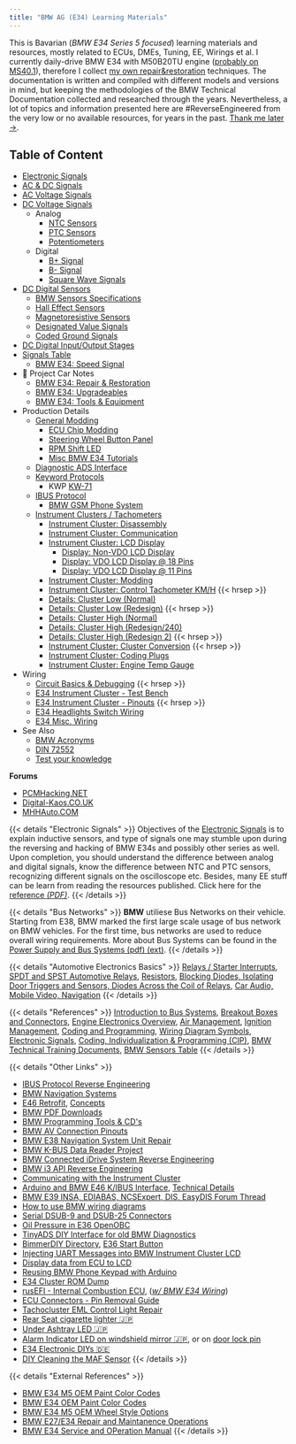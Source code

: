 ```yaml
---
title: "BMW AG (E34) Learning Materials"
---
```


This is Bavarian (*BMW E34 Series 5 focused*) learning materials and resources, mostly related to ECUs, DMEs, Tuning, EE, Wirings et al. I currently daily-drive BMW E34 with M50B20TU engine ([probably on MS40.1](https://web.archive.org/web/20080502043725/http://www.madi-auto.ru/articles/36.html)), therefore I collect [my own repair&restoration](/e34-repair-restoration) techniques. The documentation is written and compiled with different models and versions in mind, but keeping the methodologies of the BMW Technical Documentation collected and researched through the years. Nevertheless, a lot of topics and information presented here are #ReverseEngineered from the very low or no available resources, for years in the past. [Thank me later →](https://linkedin.com/in/duraki/).

## Table of Content

* [Electronic Signals](/electronic-signals)
* [AC & DC Signals](/ac-and-dc-signals)
* [AC Voltage Signals](/ac-voltage-signals)
* [DC Voltage Signals](/dc-voltage-signals)
  - Analog
	* [NTC Sensors](/ntc-sensors)
	* [PTC Sensors](/ptc-sensors)
	* [Potentiometers](/potentiometers)
  - Digital
	* [B+ Signal](/switched-b-high-signals)
	* [B- Signal](/switched-b-low-signals)
	* [Square Wave Signals](/modulated-square-wave-signals)
* [DC Digital Sensors](/dc-digital-sensors)
    * [BMW Sensors Specifications](/dc-digital-sensors)
	* [Hall Effect Sensors](/hall-effect-sensors)
	* [Magnetoresistive Sensors](/magnetoresistive-sensors)
	* [Designated Value Signals](/designated-value-signals)
	* [Coded Ground Signals](/coded-ground-signals)
* [DC Digital Input/Output Stages](/dc-digital-io-stages)
* [Signals Table](/signals-table)
	* [BMW E34: Speed Signal](/e34-misc-wiring#speed-impulsesignal)
* 🚙 Project Car Notes
    * [BMW E34: Repair & Restoration](/e34-repair-restoration)
    * [BMW E34: Upgradeables](/upgrade-wishlist)
    * [BMW E34: Tools & Equipment](/bmw/tools)
* Production Details
    * [General Modding](/bmw/modding/general)
	  - [ECU Chip Modding](/bmw/modding/ecu)
	  - [Steering Wheel Button Panel](/bmw/modding/steeringwheel)
	  - [RPM Shift LED](/bmw/shifter/led)
   	  - [Misc BMW E34 Tutorials](/bmw/misc/tutorials)
	* [Diagnostic ADS Interface](/ads-interface)
    * [Keyword Protocols](/keyword-protocols)
	  - KWP [KW-71](/keyword-protocols#kw71)
    * [IBUS Protocol](/ibus-overview)
	  - [BMW GSM Phone System](/bmw/gsm-phone)
    * [Instrument Clusters / Tachometers](/instrument-clusters)
	  - [Instrument Cluster: Disassembly](/bmw/clusters/disassembly)
	  - [Instrument Cluster: Communication](/bmw/clusters/communication)
	  - [Instrument Cluster: LCD Display](/bmw/e34/ic/displays)
    	  - [Display: Non-VDO LCD Display](/bmw/e34/small-lcd)
    	  - [Display: VDO LCD Display @ 18 Pins](/bmw/e34/vdo-lcd-18pins)
    	  - [Display: VDO LCD Display @ 11 Pins](/bmw/e34/vdo-lcd-11pins)
	  - [Instrument Cluster: Modding](/cluster-modding-inspiration)
	  - [Instrument Cluster: Control Tachometer KM/H](/bmw/clusters/vehicle-speed)
	  {{< hrsep >}}
      - [Details: Cluster Low (Normal)](/bmw/clusters/low-normal)
      - [Details: Cluster Low (Redesign)](/bmw/clusters/low-redesign)
      {{< hrsep >}}
      - [Details: Cluster High (Normal)](/bmw/clusters/high-normal)
      - [Details: Cluster High (Redesign/240)](/bmw/clusters/high-redesign)
      - [Details: Cluster High (Redesign 2)](/bmw/clusters/high-redesign-2)
      {{< hrsep >}}
	  - [Instrument Cluster: Cluster Conversion](/cluster-conversion)
	  {{< hrsep >}}
      - [Instrument Cluster: Coding Plugs](/coding-plugs)
      - [Instrument Cluster: Engine Temp Gauge](/bmw/e34/engine-temp-gauge)
* Wiring
	* [Circuit Basics & Debugging](/circuit-basics)
	{{< hrsep >}}
	* [E34 Instrument Cluster - Test Bench](/e34-cluster-wiring-diagram)
	* [E34 Instrument Cluster - Pinouts](/e34-pinout-diagram)
	{{< hrsep >}}
    * [E34 Headlights Switch Wiring](/headlight-switch-connector-pinouts)
    * [E34 Misc. Wiring](/e34-misc-wiring)
* See Also
	* [BMW Acronyms](/bmw-acronyms)
	* [DIN 72552](/din)
	* [Test your knowledge](/bmw-qa)

**Forums**
* [PCMHacking.NET](https://pcmhacking.net/forums/index.php)
* [Digital-Kaos.CO.UK](https://www.digital-kaos.co.uk/forums/index.php)
* [MHHAuto.COM](https://mhhauto.com)

{{< details "Electronic Signals" >}}
Objectives of the [Electronic Signals](/electronic-signals) is to explain inductive sensors, and type of signals one may stumble upon during the reversing and hacking of BMW E34s and possibly other series as well. Upon completion, you should understand the difference between analog and digital signals, know the difference between NTC and PTC sensors, recognizing different signals on the oscilloscope etc. Besides, many EE stuff can be learn from reading the resources published. Click here for the [reference *(PDF)*](https://ia801005.us.archive.org/11/items/BMWTechnicalTrainingDocuments/ST051%20Body%20Electronics%20I%20%28Archive%201%29/06%20Electronic%20Signals.pdf).
{{< /details >}}

{{< details "Bus Networks" >}}
**BMW** utiliese Bus Networks on their vehicle. Starting from E38, BMW marked the first large scale usage of bus network on BMW vehicles. For the first time, bus networks are used to reduce overall wiring requirements. More about Bus Systems can be found in the [Power Supply and Bus Systems (pdf) (ext)](https://ia801005.us.archive.org/11/items/BMWTechnicalTrainingDocuments/ST052%20Body%20Electronics%20II/02a_Power%20Supply%20and%20Bus%20Systems.pdf).
{{< /details >}}

{{< details "Automotive Electronics Basics" >}}
[Relays / Starter Interrupts](https://www.the12volt.com/relays/starter-interrupt-diagrams.asp), [SPDT and SPST Automotive Relays](https://www.the12volt.com/relays/spdt-and-spst-automotive-relays.asp), [Resistors](https://www.the12volt.com/resistors/resistors.asp), [Blocking Diodes, Isolating Door Triggers and Sensors, Diodes Across the Coil of Relays](https://www.the12volt.com/diodes/diodes.asp), [Car Audio, Mobile Video, Navigation](https://www.the12volt.com/caraudio/caraudio.asp)
{{< /details >}}

{{< details "References" >}}
[Introduction to Bus Systems](https://ia801005.us.archive.org/11/items/BMWTechnicalTrainingDocuments/ST051%20Body%20Electronics%20I%20%28Archive%201%29/10%20Introduction%20to%20Bus%20Systems.pdf), [Breakout Boxes and Connectors](https://ia801005.us.archive.org/11/items/BMWTechnicalTrainingDocuments/ST051%20Body%20Electronics%20I%20%28Archive%201%29/03%20Breakout%20Boxes%20%26%20Connectors.pdf), [Engine Electronics Overview](https://ia801005.us.archive.org/11/items/BMWTechnicalTrainingDocuments/ST055%20Engine%20Electronics/01_Engine%20Electronics%20Overview.pdf), [Air Management](https://ia801005.us.archive.org/11/items/BMWTechnicalTrainingDocuments/ST055%20Engine%20Electronics/03_Air%20Management.pdf), [Ignition Management](https://ia801005.us.archive.org/11/items/BMWTechnicalTrainingDocuments/ST055%20Engine%20Electronics/05_Ignition%20Management.pdf), [Coding and Programming](https://ia801005.us.archive.org/11/items/BMWTechnicalTrainingDocuments/ST052%20Body%20Electronics%20II%20%28Archive%201%29/2%20Coding%20and%20Programming.pdf), [Wiring Diagram Symbols](https://ia801005.us.archive.org/11/items/BMWTechnicalTrainingDocuments/ST051%20Body%20Electronics%20I/02_Wiring%20Diagrams%20and%20Associated%20Documents.pdf), [Electronic Signals](https://ia801005.us.archive.org/11/items/BMWTechnicalTrainingDocuments/ST051%20Body%20Electronics%20I%20%28Archive%201%29/06%20Electronic%20Signals.pdf), [Coding, Individualization & Programming (CIP)](https://ia801005.us.archive.org/11/items/BMWTechnicalTrainingDocuments/ST050%20Technical%20Systems%20%28Archive%201%29/CIP.pdf), [BMW Technical Training Documents](https://ia801005.us.archive.org/11/items/BMWTechnicalTrainingDocuments/), [BMW Sensors Table](https://web.archive.org/web/20130810205612/https://kovsh.com/media/library/312/Sensors%20Europe.pdf)
{{< /details >}}

{{< details "Other Links" >}}
* [IBUS Protocol Reverse Engineering](https://web.archive.org/web/20071022152757/http://www.openbmw.net/bus/)
* [BMW Navigation Systems](https://web.archive.org/web/20050920201133/http://www.openbmw.net/nav/index.html)
* [E46 Retrofit](https://web.archive.org/web/20050912001000/http://www.openbmw.net/nav/sys/index.html), [Concepts](https://web.archive.org/web/20050930205915/http://www.ac-schnitzer.de/englisch/produkte/comm_concept/index.htm)
* [BMW PDF Downloads](https://web.archive.org/web/20050830010505/http://www.openbmw.net/downloads/)
* [BMW Programming Tools & CD's](https://web.archive.org/web/20051224055902/http://www.centrallettershop.com/cd.html)
* [BMW AV Connection Pinouts](https://web.archive.org/web/20051023091951/http://www.750i.de/e/av_conns.htm)
* [BMW E38 Navigation System Unit Repair](https://web.archive.org/web/20050828170028/http://www.750i.de/e/repair.htm)
* [BMW K-BUS Data Reader Project](https://web.archive.org/web/20050206003327/http://neiland.com/Kbusproj.htm)
* [BMW Connected iDrive System Reverse Engineering](https://bimmergestalt.github.io/BMWConnectedAnalysis/)
* [BMW i3 API Reverse Engineering](https://shkspr.mobi/blog/2015/11/reverse-engineering-the-bmw-i3-api/)
* [Communicating with the Instrument Cluster](https://hackaday.io/project/334-integrated-rpi-car-audio/log/1078-communicating-with-the-instrument-cluster)
* [Arduino and BMW E46 K/IBUS Interface](https://curious.ninja/blog/arduino-bmw-i-bus-interface-intro/), [Technical Details](https://curious.ninja/project/bmw-e46/e46-k-bus/arduino-bmw-i-bus-interface-technical-details/)
* [BMW E39 INSA, EDIABAS, NCSExpert, DIS, EasyDIS Forum Thread](https://www.bimmerfest.com/threads/making-sense-of-inpa-ediabas-ncsexpert-ncs-dummies-dis-gt1-easydis-progman.561237/page-5)
* [How to use BMW wiring diagrams](https://www.bimmerforums.co.uk/threads/how-to-use-wiring-diagrams.332561/)
* [Serial DSUB-9 and DSUB-25 Connectors](https://tldp.org/HOWTO/Serial-HOWTO-19.html)
* [Oil Pressure in E36 OpenOBC](https://openlabs.co/blog/2014/06/openOBC-oil-pressure)
* [TinyADS DIY Interface for old BMW Diagnostics](https://openlabs.co/OSHW/Tiny-ADS-Interface)
* [BimmerDIY Directory](https://www.bimmerdiy.com), [E36 Start Button](https://www.bimmerdiy.com/diy/e36startbutton/)
* [Injecting UART Messages into BMW Instrument Cluster LCD](https://i-code.net/injecting-custom-uart-messages-into-the-bmw-750il-instrument-cluster-lcd/)
* [Display data from ECU to LCD](https://web.archive.org/web/20150815092259/https://www.bimmerforums.com/forum/showthread.php?2134697-Display-data-from-ECU-to-LCD)
* [Reusing BMW Phone Keypad with Arduino](https://i-code.net/tapping-into-the-bmw-750il-phone-keypad/)
* [E34 Cluster ROM Dump](http://www.bimmerboard.com/forums/posts/490258)
* [rusEFI - Internal Combustion ECU](https://github.com/rusefi/rusefi), (*[w/ BMW E34 Wiring](https://github.com/rusefi/rusefi/wiki/BMW-e34)*)
* [ECU Connectors - Pin Removal Guide](http://vtec.academy/ecu-pin-removal-guide/)
* [Tachocluster EML Control Light Repair](http://bmwe32.masscom.net/johan/eml_bulb/eml_bulb.html)
* [Rear Seat cigarette lighter 🇯🇵](https://dd.jpn.org/BMW_HP/20071125/index.shtml)
* [Under Ashtray LED 🇯🇵](https://dd.jpn.org/BMW_HP/20040829/index.shtml)
* [Alarm Indicator LED on windshield mirror 🇯🇵](https://dd.jpn.org/BMW_HP/20150817/index.shtml), or on [door lock pin](https://dd.jpn.org/BMW_HP/20080705/index.shtml)
* [E34 Electronic DIYs 🇩🇪](http://www.pet-racing.de/E34)
* [DIY Cleaning the MAF Sensor](https://qcwo.com/technicaldomain/my-car-engine-hesitates-when-i-accelerate/)
{{< /details >}}

{{< details "External References" >}}
* [BMW E34 M5 OEM Paint Color Codes](https://www.myclassicparts.com/wp-content/uploads/2021/10/BMW_E34_M5_OEM_PAINT_COLOR_OPTIONS.pdf)
* [BMW E34 OEM Paint Color Codes](https://www.myclassicparts.com/wp-content/uploads/2021/10/BMW_E34_PAINT_CODES_OEM_COLOR_OPTIONS.pdf)
* [BMW E34 M5 OEM Wheel Style Options](https://www.myclassicparts.com/wp-content/uploads/2021/10/07_BMW_E34_M5_Wheel_Style_Specs_Options.pdf)
* [BMW E27/E34 Repair and Maintanence Operations](https://web.archive.org/web/20200808144258/http://www.autoprospect.ru/bmw/e28-e34/)
* [BMW E34 Service and OPeration Manual](https://web.archive.org/web/20190328110037/http://automn.ru/bmw-5-e34/)
{{< /details >}}